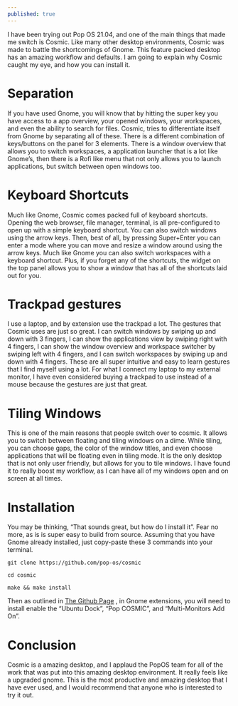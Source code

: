 ```yaml
---
published: true
---
```

I have been trying out Pop OS 21.04, and one of the main things that made me switch is Cosmic. Like many other desktop environments, Cosmic was made to battle the shortcomings of Gnome. This feature packed desktop has an amazing workflow and defaults. I am going to explain why Cosmic caught my eye, and how you can install it. 

# Separation 

If you have used Gnome, you will know that by hitting the super key you have access to a app overview, your opened windows, your workspaces, and even the ability to search for files. Cosmic, tries to differentiate itself from Gnome by separating all of these. There is a different combination of keys/buttons on the panel for 3 elements. There is a window overview that allows you to switch workspaces, a application launcher that is a lot like Gnome’s, then there is a Rofi like menu that not only allows you to launch applications, but switch between open windows too. 

# Keyboard Shortcuts 

Much like Gnome, Cosmic comes packed full of keyboard shortcuts. Opening the web browser, file manager, terminal, is all pre-configured to open up with a simple keyboard shortcut. You can also switch windows using the arrow keys. Then, best of all, by pressing Super+Enter you can enter a mode where you can move and resize a window around using the arrow keys. Much like Gnome you can also switch workspaces with a keyboard shortcut. Plus, if you forget any of the shortcuts, the widget on the top panel allows you to show a window that has all of the shortcuts laid out for you. 

# Trackpad gestures 

I use a laptop, and by extension use the trackpad a lot. The gestures that Cosmic uses are just so great. I can switch windows by swiping up and down with 3 fingers, I can show the applications view by swiping right with 4 fingers, I can show the window overview and workspace switcher by swiping left with 4 fingers, and I can switch workspaces by swiping up and down with 4 fingers. These are all super intuitive and easy to learn gestures that I find myself using a lot. For what I connect my laptop to my external monitor, I have even considered buying a trackpad to use instead of a mouse because the gestures are just that great. 

# Tiling Windows 

This is one of the main reasons that people switch over to cosmic. It allows you to switch between floating and tiling windows on a dime. While tiling, you can choose gaps, the color of the window titles, and even choose applications that will be floating even in tiling mode. It is the only desktop that is not only user friendly, but allows for you to tile windows. I have found it to really boost my workflow, as I can have all of my windows open and on screen at all times. 

# Installation 

You may be thinking, “That sounds great, but how do I install it”. Fear no more, as is is super easy to build from source. Assuming that you have Gnome already installed, just copy-paste these 3 commands into your terminal. 

	git clone https://github.com/pop-os/cosmic

	cd cosmic

	make && make install 

Then as outlined in <a href="https://github.com/pop-os/cosmic">The Github Page</a> 
 , in Gnome extensions, you will need to install enable the “Ubuntu Dock”, “Pop COSMIC”, and “Multi-Monitors Add On”. 

# Conclusion 

Cosmic is a amazing desktop, and I applaud the PopOS team for all of the work that was put into this amazing desktop environment. It really feels like a upgraded gnome. This is the most productive and amazing desktop that I have ever used, and I would recommend that anyone who is interested to try it out.
